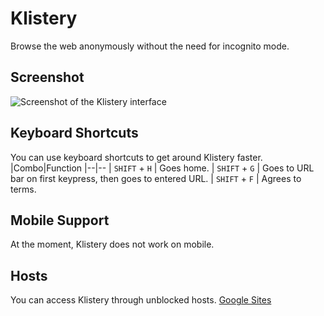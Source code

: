 # Klistery
Browse the web anonymously without the need for incognito mode.
## Screenshot
![Screenshot of the Klistery interface](https://github.com/octiwhale/Klistery/blob/main/screenshot.png?raw=true)
## Keyboard Shortcuts
You can use keyboard shortcuts to get around Klistery faster.
|Combo|Function
|--|--
| `SHIFT` + `H` | Goes home.
| `SHIFT` + `G` | Goes to URL bar on first keypress, then goes to entered URL.
| `SHIFT` + `F` | Agrees to terms.
## Mobile Support
At the moment, Klistery does not work on mobile.
## Hosts
You can access Klistery through unblocked hosts.
[Google Sites](https://sites.google.com/view/klistery)
